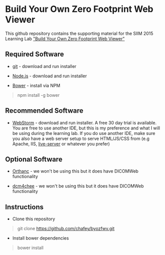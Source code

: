 Build Your Own Zero Footprint Web Viewer
========================================

This github repository contains the supporting material for the SIIM 2015 Learning Lab
["Build Your Own Zero Footprint Web Viewer"](http://siim.org/default.asp?page=15build_your_own)

Required Software
-----------------

* [git](https://git-scm.com/downloads) - download and run installer

* [Node.js](https://nodejs.org/) - download and run installer

* [Bower](http://bower.io/) - install via NPM

> npm install -g bower

Recommended Software
--------------------

* [WebStorm](https://www.jetbrains.com/webstorm/download/) - download and run installer.  A free 30 day trial is
available.  You are free to use another IDE, but this is my preference and what I will be using during the learning
lab.  If you do use another IDE, make sure you also have a web server setup to serve HTML/JS/CSS from (e.g Apache, IIS,
[live-server](https://www.npmjs.com/package/live-server) or whatever you prefer)

Optional Software
-----------------

* [Orthanc](https://github.com/chafey/orthanc-vagrant) - we won't be using this but it does have DICOMWeb functionality

* [dcm4chee](https://github.com/mohannadhussain/dcm4chee4-vagrant) - we won't be using this but it does have DICOMWeb functionality

Instructions
------------

* Clone this repository

> git clone https://github.com/chafey/byozfwv.git

* Install bower dependencies

> bower install
